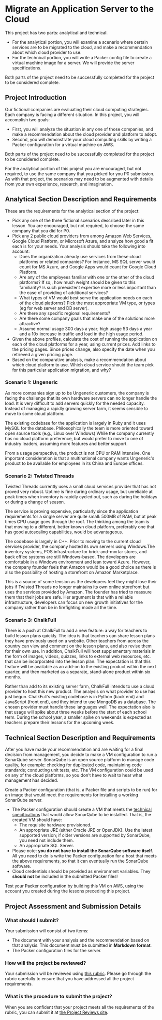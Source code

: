 # Migrate an Application Server to the Cloud

This project has two parts: analytical and technical. 

* For the analytical portion, you will examine a scenario where certain services are to be migrated to the cloud, and make a recommendation about which cloud provider to use. 
* For the technical portion, you will write a Packer config file to create a virtual machine image for a server. We will provide the server specifications.

Both parts of the project need to be successfully completed for the project to be considered complete. 

## Project Introduction

Our fictional companies are evaluating their cloud computing strategies. Each company is facing a different situation. In this project, you will accomplish two goals:

* First, you will analyze the situation in any one of those companies, and make a recommendation about the cloud provider and platform to adopt.
* Second, you will demonstrate your cloud computing skills by writing a Packer configuration for a virtual machine on AWS.

Both parts of the project need to be successfully completed for the project to be considered complete.

For the analytical portion of this project you are encouraged, but not required, to use the same company that you picked for you P0 submission. As with that project, the scenarios may need to be augmented with details from your own experience, research, and imagination.

## Analytical Section Description and Requirements

These are the requirements for the analytical section of the project:

* Pick any one of the three fictional scenarios described later in this lesson. You are encouraged, but not required, to choose the same company that you did for P0.
* Pick any 2 public cloud providers from among Amazon Web Services, Google Cloud Platform, or Microsoft Azure, and analyze how good a fit each is for your needs. Your analysis should take the following into account:
  * Does the organization already use services from these cloud platforms or related companies? For instance, MS SQL server would count for MS Azure, and Google Apps would count for Google Cloud Platform.
  * Are any of the employees familiar with one or the other of the cloud platforms? If so,, how much weight should be given to this familiarity? Is such preexistent expertise more or less important than the ease of providing of additional services?
  * What types of VM would best serve the application needs on each of the cloud platforms? Pick the most appropriate VM type, or types (eg for web server and DB server).
  * Are there any specific regional requirements?
  * Are there some company goals that make one of the solutions more attractive?
  * Assume normal usage 300 days a year; high usage 53 days a year and a 10x increase in traffic and load in the high usage period.
* Given the above profiles, calculate the cost of running the application on each of the cloud platforms for a year, using current prices. Add links to the pricing pages. Since prices change, also specify the date when you retrieved a given pricing page.
* Based on the comparative analysis, make a recommendation about which cloud platform to use. Which cloud service should the team pick for this particular application migration, and why?

### Scenario 1: Ungeneric

As more companies sign up to be Ungeneric customers, the company is facing the challenge that its own hardware servers can no longer handle the load. It is very difficult to add servers quickly for the needed capacity. Instead of managing a rapidly growing server farm, it seems sensible to move to some cloud platform. 

The existing codebase for the application is largely in Ruby and it uses MySQL for the database. Philosophically the team is more oriented toward open source tools (e.g., Linux over Windows) While the company currently has no cloud platform preference, but would prefer to move to one of industry leaders, assuming more features and better support. 

From a usage perspective, the product is not CPU or RAM intensive. One important consideration is that a multinational company wants Ungeneric's product to be available for employees in its China and Europe offices. 

### Scenario 2: Twisted Threads 

Twisted Threads currently uses a small cloud services provider that has not proved very robust. Uptime is fine during ordinary usage, but unreliable at peak times when inventory is rapidly cycled out, such as during the holidays or during a change of season. 

The service is proving expensive, particularly since the application requirements for a single server are quite small: 500MB of RAM, but at peak times CPU usage goes through the roof. The thinking among the team is that moving to a different, better known cloud platform, preferably one that has good autoscaling capabilities, would be advantageous.

The codebase is largely in C++. Prior to moving to the current cloud services provider, the company hosted its own servers using Windows.The inventory systems, POS infrastructure for brick-and-mortar stores, and back office systems are still Windows-based. The developers are comfortable in a Windows environment and lean toward Azure. However, the company founder feels that Amazon would be a good choice as there is also the possibility of hosting a storefront on Amazon Marketplace. 

This is a source of some tension as the developers feel they might lose their jobs if Twisted Threads no longer maintains its own online storefront but uses the services provided by Amazon. The founder has tried to reassure them that their jobs are safe. Her argument is that with a reliable infrastructure, developers can focus on new growth initiatives for the company rather than be in firefighting mode all the time.

### Scenario 3: ChalkFull

There is a push at ChalkFull to add a new feature: a way for teachers to build lesson plans quickly. The idea is that teachers can share lesson plans they have previously used on a website. Other teachers from across the country can view and comment on the lesson plans, and also revise them for their own use. In addition, ChalkFull will host supplementary materials in the form of images, videos, quizzes, links to external web resources, etc. that can be incorporated into the lesson plan. The expectation is that this feature will be available as an add-on to the existing product within the next quarter, and then marketed as a separate, stand-alone product within six months. 

Rather than add to its existing server farm, ChalkFull intends to use a cloud provider to host this new product. The analysis on what provider to use has just begun. ChalkFull's existing codebase is in Python (back end) and JavaScript (front end), and they intend to use MongoDB as a database. The chosen provider must handle these languages well. The expectation also is that usage will spike about three weeks before the start of each school term. During the school year, a smaller spike on weekends is expected as teachers prepare their lessons for the upcoming week.

## Technical Section Description and Requirements

After you have made your recommendation and are waiting for a final decision from management, you decide to make a VM configuration to run a SonarQube server. SonarQube is an open source platform to manage code quality, for example: checking for duplicated code, maintaining code standards; conducting unit tests, etc. The VM configuration could be used on any of the cloud platforms, so you don't have to wait to hear what management has decided.

Create a Packer configuration (that is, a Packer file and scripts to be run) for an image that would meet the requirements for installing a working SonarQube server. 

* The Packer configuration should create a VM that meets the [technical specifications](http://docs.sonarqube.org/display/SONAR/Requirements) that would allow SonarQube to be installed. That is, the created VM should have:
  * The requisite hardware provisioned.
  * An appropriate JRE (either Oracle JRE or OpenJDK). Use the latest supported version; if older versions are supported by SonarQube, you need not include them.
  * An appropriate SQL Server.
* Please note: **you do not have to install the SonarQube software itself**. All you need to do is write the Packer configuration for a host that meets the above requirements, so that it can eventually run the SonarQube software. 
* Cloud credentials should be provided as environment variables. They **should not** be included in the submitted Packer files!

Test your Packer configuration by building this VM on AWS, using the account you created during the lessons preceding this project.

## Project Assessment and Submission Details

### What should I submit?

Your submission will consist of two items:

* The document with your analysis and the recommendation based on that analysis. This document must be submitted in **Markdown format**. 
* The Packer configuration files for the server. 

### How will the project be reviewed? 

Your submission will be reviewed using [this rubric](https://review.udacity.com/#!/rubrics/179/view). Please go through the rubric carefully to ensure that you have addressed all the project requirements.

### What is the procedure to submit the project? 

When you are confident that your project meets all the requirements of the rubric, you can submit it at [the Project Reviews site](https://review.udacity.com/#!/rubrics/179/submit-file).

